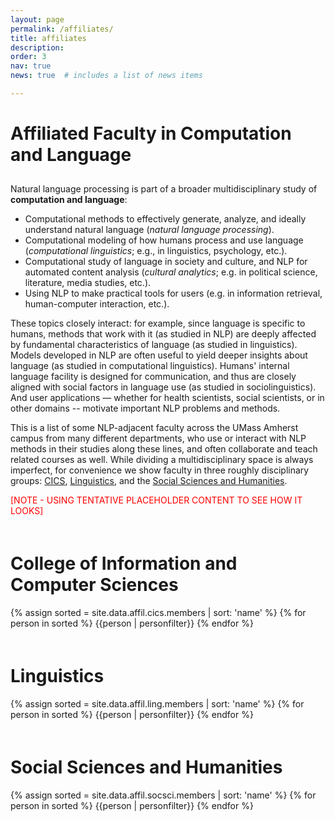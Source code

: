```yaml
---
layout: page
permalink: /affiliates/
title: affiliates
description:
order: 3
nav: true
news: true  # includes a list of news items

---
```



<h1 style="padding-bottom:10px">Affiliated Faculty in Computation and Language</h1>

<p>
Natural language processing is part of a broader multidisciplinary study of <b>computation and language</b>: 
</p>

<ul>
  <li>Computational methods to effectively generate, analyze, and ideally understand natural language (<i>natural language processing</i>).</li>
  <li>Computational modeling of how humans process and use language (<i>computational linguistics</i>; e.g., in linguistics, psychology, etc.).</li>
  <li>Computational study of language in society and culture, and NLP for automated content analysis (<i>cultural analytics</i>; e.g. in political science, literature, media studies, etc.).</li>
  <li>Using NLP to make practical tools for users (e.g. in information retrieval, human-computer interaction, etc.).</li>
</ul>

<p>These topics closely interact: for example, since language is specific to humans, methods that work with it (as studied in NLP) are deeply affected by fundamental characteristics of language (as studied in linguistics). Models developed in NLP are often useful to yield deeper insights about language (as studied in computational linguistics). 
Humans' internal language facility is designed for communication, and thus are closely aligned with social factors in language use (as studied in sociolinguistics). And user applications — whether for health scientists, social scientists, or in other domains -- motivate important NLP problems and methods.

<p>This is a list of some NLP-adjacent faculty across the UMass Amherst campus from many different departments, who use or interact with NLP methods in their studies along these lines, and often collaborate and teach related courses as well.
While dividing a multidisciplinary space is always imperfect, for convenience
we show faculty in three roughly disciplinary groups:
<a href="#cics">CICS</a>,
<a href="#ling">Linguistics</a>, and 
the <a href="#socsci">Social Sciences and Humanities</a>.
</p>

<div style="color:red">[NOTE - USING TENTATIVE PLACEHOLDER CONTENT TO SEE HOW IT LOOKS]</div>


<a name="cics"></a>
<h1 style="padding-top: 20px">College of Information and Computer Sciences</h1>
<div class="row">
{% assign sorted = site.data.affil.cics.members | sort: 'name' %}
{% for person in sorted %}
  {{person | personfilter}}
{% endfor %}
</div>

<a name="ling"></a>
<h1 style="padding-top: 20px">Linguistics</h1>
<div class="row">
{% assign sorted = site.data.affil.ling.members | sort: 'name' %}
{% for person in sorted %}
  {{person | personfilter}}
{% endfor %}
</div>

<a name="socsci"></a>
<h1 style="padding-top: 20px">Social Sciences and Humanities</h1>
<div class="row">
{% assign sorted = site.data.affil.socsci.members | sort: 'name' %}
{% for person in sorted %}
  {{person | personfilter}}
{% endfor %}
</div>

